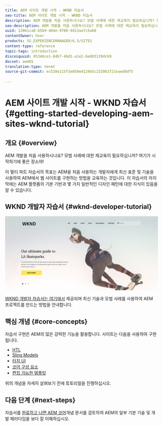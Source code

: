 ```yaml
---
title: AEM 사이트 개발 시작 - WKND 자습서
seo-title: AEM 사이트 개발 시작 - WKND 자습서
description: AEM 개발을 처음 사용하시나요? 모범 사례에 대한 재교육이 필요하십니까? 여기가 시작하기에 좋은 장소야! 이 멀티 파트 자습서의 목표는 AEM을 처음 사용하는 개발자에게 최신 표준 및 기술을 사용하여 AEM에서 웹 사이트를 구현하는 방법을 교육하는 것입니다.
seo-description: AEM 개발을 처음 사용하시나요? 모범 사례에 대한 재교육이 필요하십니까? 여기가 시작하기에 좋은 장소야! 이 멀티 파트 자습서의 목표는 AEM을 처음 사용하는 개발자에게 최신 표준 및 기술을 사용하여 AEM에서 웹 사이트를 구현하는 방법을 교육하는 것입니다.
uuid: 12861ca8-b5b9-404e-9788-9d13aa7c5a68
contentOwner: User
products: SG_EXPERIENCEMANAGER/6.5/SITES
content-type: reference
topic-tags: introduction
discoiquuid: 95346ce1-84b7-4bd1-a1e2-6a803139dc69
docset: aem65
translation-type: tm+mt
source-git-commit: ec528e115f3e050e4124b5c232063721eaed8df5

---
```



# AEM 사이트 개발 시작 - WKND 자습서{#getting-started-developing-aem-sites-wknd-tutorial}

## 개요 {#overview}

AEM 개발을 처음 사용하시나요? 모범 사례에 대한 재교육이 필요하십니까? 여기가 시작하기에 좋은 장소야!

이 멀티 파트 자습서의 목표는 AEM을 처음 사용하는 개발자에게 최신 표준 및 기술을 사용하여 AEM에서 웹 사이트를 구현하는 방법을 교육하는 것입니다. 이 자습서의 마지막에는 AEM 플랫폼의 기본 기반과 몇 가지 일반적인 디자인 패턴에 대한 지식이 있음을 알 수 있습니다.

## WKND 개발자 자습서 {#wknd-developer-tutorial}

![WKND](assets/screen_shot_2018-11-23at152453.png)

[WKND 개발자 자습서는 여기에서](https://docs.adobe.com/content/help/en/experience-manager-learn/getting-started-wknd-tutorial-develop/overview.html) 제공되며 최신 기술과 모범 사례를 사용하여 AEM 프로젝트를 만드는 방법을 안내합니다.

## 핵심 개념 {#core-concepts}

자습서 구현은 AEM의 많은 강력한 기능을 활용합니다. 사이트는 다음을 사용하여 구현됩니다.

* [HTL](https://docs.adobe.com/content/help/en/experience-manager-htl/using/overview.html)
* [Sling Models](https://sling.apache.org/documentation/bundles/models.html)
* [터치 UI](/help/sites-developing/touch-ui-concepts.md)
* [코어 구성 요소](https://docs.adobe.com/content/help/en/experience-manager-core-components/using/introduction.html)
* [편집 가능한 템플릿](/help/sites-developing/page-templates-editable.md)

위의 개념을 자세히 살펴보기 전에 튜토리얼을 진행하십시오.

## 다음 단계 {#next-steps}

자습서를 [완료하고 나면 AEM 코어](https://helpx.adobe.com/experience-manager/kt/sites/using/getting-started-wknd-tutorial-develop.html)개념 [](/help/sites-developing/the-basics.md) 문서를 검토하여 AEM의 일부 기본 기술 및 개발 패러다임을 보다 잘 이해하십시오.
